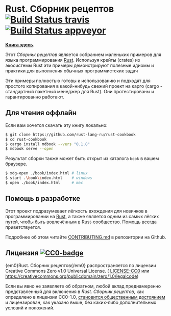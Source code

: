 # Rust. Сборник рецептов [![Build Status travis](https://api.travis-ci.com/rust-lang-nursery/rust-cookbook.svg?branch=master)  ](https://travis-ci.com/rust-lang-nursery/rust-cookbook)[![Build Status appveyor](https://ci.appveyor.com/api/projects/status/k56hklb7puv7c4he?svg=true)](https://ci.appveyor.com/project/rust-lang-libs/rust-cookbook)

**[Книга здесь]**.

Этот *Сборник рецептов* является собранием маленьких примеров для языка программирования [Rust]. Используя крейты (crates) из экосистемы Rust эти примеры демонстрируют полезные идиомы и практики для выполнения обычных программистских задач

Эти примеры полностью готовы к использованию и подходят для простого копирования в какой-нибудь свежий проект на карго (cargo - стандартный пакетный менеджер для Rust). Они протестированы и гарантированно работают.

## Для чтения оффлайн

Если вам хочется скачать эту книгу локально:

```bash
$ git clone https://github.com/rust-lang-ru/rust-cookbook
$ cd rust-cookbook
$ cargo install mdbook --vers "0.1.8"
$ mdbook serve --open
```

Результат сборки также может быть открыт из каталога `book` в вашем браузере.

```bash
$ xdg-open ./book/index.html # linux
$ start .\book\index.html    # windows
$ open ./book/index.html     # mac
```

## Помощь в разработке

Этот проект подразумевает лёгкость вхождения для новичков в программировании на [Rust](https://www.rust-lang.org/), а также является одним из самых лёгких путей, чтобы быть вовлечённым в Rust-сообщество. Помощь всегда приветствуется.

Подробнее об этом читайте [CONTRIBUTING.md] в репозитории на Github.

## Лицензия [![CC0-badge]](https://creativecommons.org/publicdomain/zero/1.0/deed.en)

{em0}Rust. Сборник рецептов{/em0}  распространяется по лицензии Creative Commons Zero v1.0 Universal License.
( [LICENSE-CC0](LICENSE-CC0) или https://creativecommons.org/publicdomain/zero/1.0/legalcode)

Если вы явно не заявляете об обратном, любой вклад преднамеренно представленный для включения в _Rust. Сборник рецептов_, как определено в лицензии CC0-1.0,
[становится общественным достоянием] и лицензирован, как указано выше, без каких-либо дополнительных
условий и положений.


[Книга здесь]: https://api.travis-ci.com/rust-lang-nursery/rust-cookbook.svg?branch=master
[Rust]: https://travis-ci.com/rust-lang-nursery/rust-cookbook
[CONTRIBUTING.md]: https://ci.appveyor.com/api/projects/status/k56hklb7puv7c4he?svg=true
[становится общественным достоянием]: https://ci.appveyor.com/project/rust-lang-libs/rust-cookbook
[CC0-badge]: https://rust-lang-nursery.github.io/rust-cookbook